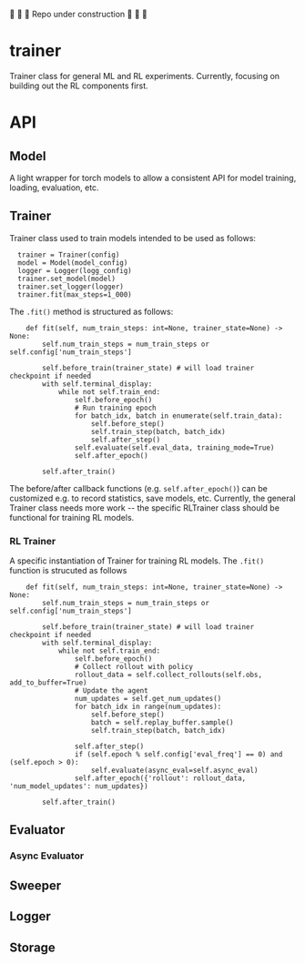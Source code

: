 :construction: :construction: :construction:
Repo under construction
:construction: :construction: :construction:


# trainer
Trainer class for general ML and RL experiments. Currently, focusing on building out the RL components first.

# API

## Model
A light wrapper for torch models to allow a consistent API for model training, loading, evaluation, etc.

## Trainer
Trainer class used to train models intended to be used as follows:
```
  trainer = Trainer(config)
  model = Model(model_config)
  logger = Logger(logg_config)
  trainer.set_model(model)
  trainer.set_logger(logger)
  trainer.fit(max_steps=1_000)
```
The ``.fit()`` method is structured as follows:
```
    def fit(self, num_train_steps: int=None, trainer_state=None) -> None:
        self.num_train_steps = num_train_steps or self.config['num_train_steps']
    
        self.before_train(trainer_state) # will load trainer checkpoint if needed
        with self.terminal_display:
            while not self.train_end:
                self.before_epoch()
                # Run training epoch
                for batch_idx, batch in enumerate(self.train_data):
                    self.before_step()
                    self.train_step(batch, batch_idx)
                    self.after_step()
                self.evaluate(self.eval_data, training_mode=True)
                self.after_epoch()
                
        self.after_train()
```
The before/after callback functions (e.g. ``self.after_epoch()``) can be customized e.g. to record statistics, save models, etc. Currently, the general Trainer class needs more work -- the specific RLTrainer class should be functional for training RL models.

### RL Trainer
A specific instantiation of Trainer for training RL models. The ``.fit()`` function is strucuted as follows
```
    def fit(self, num_train_steps: int=None, trainer_state=None) -> None:
        self.num_train_steps = num_train_steps or self.config['num_train_steps']
    
        self.before_train(trainer_state) # will load trainer checkpoint if needed
        with self.terminal_display:
            while not self.train_end:
                self.before_epoch()
                # Collect rollout with policy
                rollout_data = self.collect_rollouts(self.obs, add_to_buffer=True)
                # Update the agent
                num_updates = self.get_num_updates()
                for batch_idx in range(num_updates):
                    self.before_step()
                    batch = self.replay_buffer.sample()
                    self.train_step(batch, batch_idx)

                self.after_step()
                if (self.epoch % self.config['eval_freq'] == 0) and (self.epoch > 0):
                    self.evaluate(async_eval=self.async_eval)
                self.after_epoch({'rollout': rollout_data, 'num_model_updates': num_updates})
                
        self.after_train()
```

## Evaluator

### Async Evaluator

## Sweeper

## Logger

## Storage







